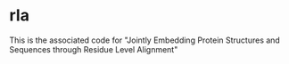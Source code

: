 # rla
This is the associated code for "Jointly Embedding Protein Structures and Sequences through Residue Level Alignment"
